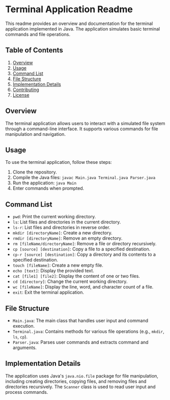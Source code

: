 # Terminal Application Readme

This readme provides an overview and documentation for the terminal application implemented in Java. The application simulates basic terminal commands and file operations.

## Table of Contents

1. [Overview](#overview)
2. [Usage](#usage)
3. [Command List](#command-list)
4. [File Structure](#file-structure)
5. [Implementation Details](#implementation-details)
6. [Contributing](#contributing)
7. [License](#license)

## Overview

The terminal application allows users to interact with a simulated file system through a command-line interface. It supports various commands for file manipulation and navigation.

## Usage

To use the terminal application, follow these steps:

1. Clone the repository.
2. Compile the Java files: `javac Main.java Terminal.java Parser.java`
3. Run the application: `java Main`
4. Enter commands when prompted.

## Command List

- `pwd`: Print the current working directory.
- `ls`: List files and directories in the current directory.
- `ls-r`: List files and directories in reverse order.
- `mkdir [directoryName]`: Create a new directory.
- `rmdir [directoryName]`: Remove an empty directory.
- `rm [fileName/directoryName]`: Remove a file or directory recursively.
- `cp [source] [destination]`: Copy a file to a specified destination.
- `cp-r [source] [destination]`: Copy a directory and its contents to a specified destination.
- `touch [fileName]`: Create a new empty file.
- `echo [text]`: Display the provided text.
- `cat [file1] [file2]`: Display the content of one or two files.
- `cd [directory]`: Change the current working directory.
- `wc [fileName]`: Display the line, word, and character count of a file.
- `exit`: Exit the terminal application.

## File Structure

- `Main.java`: The main class that handles user input and command execution.
- `Terminal.java`: Contains methods for various file operations (e.g., `mkdir`, `ls`, `cp`).
- `Parser.java`: Parses user commands and extracts command and arguments.

## Implementation Details

The application uses Java's `java.nio.file` package for file manipulation, including creating directories, copying files, and removing files and directories recursively. The `Scanner` class is used to read user input and process commands.
